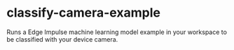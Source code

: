 # classify-camera-example
Runs a Edge Impulse machine learning model example in your workspace to be classified with your device camera.
